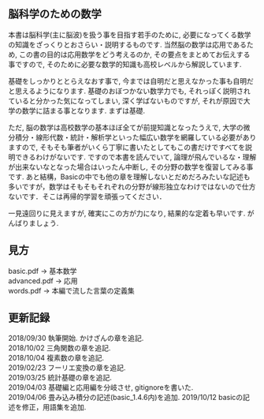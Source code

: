 ## 脳科学のための数学
本書は脳科学(主に脳波)を扱う事を目指す若手のために, 必要になってくる数学の知識をざっくりとおさらい・説明するものです. 当然脳の数学は応用であるため, この書の目的は応用数学をどう考えるのか, その要点をまとめてお伝えする事ですので, そのために必要な数学的知識も高校レベルから解説しています.  
  
基礎をしっかりととらえなおす事で, 今までは自明だと思えなかった事も自明だと思えるようになります. 基礎のおぼつかない数学力でも, それっぽく説明されていると分かった気になってしまい, 深く学ばないものですが, それが原因で大学の数学に詰まる事となります. まずは基礎.   
  
ただ, 脳の数学は高校数学の基本ほぼ全てが前提知識となったうえで, 大学の微分積分・線形代数・統計・解析学といった幅広い数学を網羅している必要がありますので, そもそも筆者がいくら丁寧に書いたとしてもこの書だけですべてを説明できるわけがないです. ですので本書を読んでいて, 論理が飛んでいるな・理解が出来ないなとなった場合はいったん中断し, その分野の数学を復習してみる事です.  あと結構，Basicの中でも他の章を理解しないとだめだろみたいな記述も多いですが，数学はそもそもそれぞれの分野が線形独立なわけではないので仕方ないです．そこは再帰的学習を頑張ってください．
  
一見遠回りに見えますが, 確実にこの方が力になり, 結果的な定着も早いです. がんばりましょう.  
  

## 見方
basic.pdf -> 基本数学  
advanced.pdf -> 応用  
words.pdf -> 本編で流した言葉の定義集  

## 更新記録
2018/09/30 執筆開始. かけざんの章を追記.  
2018/10/02 三角関数の章を追記.  
2018/10/04 複素数の章を追記.  
2019/02/23 フーリエ変換の章を追記.  
2019/03/25 統計基礎の章を追記.  
2019/04/03 基礎編と応用編を分岐させ, gitignoreを書いた.  
2019/04/06 畳み込み積分の記述(basic_1.4.6内)を追加.
2019/10/12 basicの記述を修正，用語集を追加.
